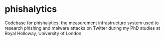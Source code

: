 # phishalytics

Codebase for phishalytics: the measurement infrastructure system used to research phishing and malware attacks on Twitter during my PhD studies at Royal Holloway, University of London

